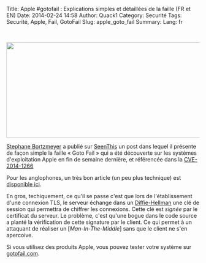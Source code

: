 Title: Apple #gotofail : Explications simples et détaillées de la faille (FR et EN)
Date: 2014-02-24 14:58
Author: Quack1
Category: Securité
Tags: Securité, Apple, Fail, GotoFail
Slug: apple_goto_fail
Summary: 
Lang: fr

&nbsp;

<div align=center><a href="/upload/apple_goto_fail.png"><img src="/upload/apple_goto_fail.png" width="600" height="250" align=center /></a></div>

[Stephane Bortzmeyer](https://twitter.com/bortzmeyer) a publié sur [SeenThis](http://seenthis.net/messages/230904) un post dans lequel il présente de façon simple la faille « Goto Fail » qui a été découverte sur les systèmes d'exploitation Apple en fin de semaine dernière, et référencée dans la [CVE-2014-1266](http://support.apple.com/kb/HT6147)

Pour les anglophones, un très bon article (un peu plus technique) est [disponible ici](https://www.imperialviolet.org/2014/02/22/applebug.html).

En gros, techiquement, ce qu'il se passe c'est que lors de l'établissement d'une connexion TLS, le serveur échange dans un [Diffie-Hellman](http://fr.wikipedia.org/wiki/Diffie-Hellman) une clé de session qui permettra de chiffrer les connexions. Cette clé est _signée_ par le certificat du serveur. Le problème, c'est qu'une bogue dans le code source a planté la vérification de cette signature par le client. Ce qui permet à un attaquant de réaliser un [_Man-In-The-Middle_] sans que le client ne s'en apercoive.

Si vous utilisez des produits Apple, vous pouvez tester votre système sur [gotofail.com](https://gotofail.com/).
